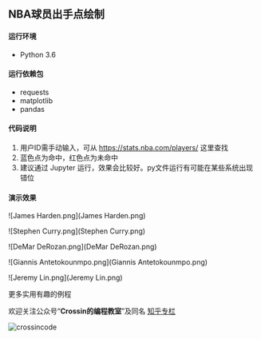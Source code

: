 ## NBA球员出手点绘制

#### 运行环境
- Python 3.6

#### 运行依赖包
- requests
- matplotlib
- pandas

#### 代码说明
1. 用户ID需手动输入，可从 https://stats.nba.com/players/ 这里查找
2. 蓝色点为命中，红色点为未命中
3. 建议通过 Jupyter 运行，效果会比较好。py文件运行有可能在某些系统出现错位

#### 演示效果

![James Harden.png](James Harden.png)

![Stephen Curry.png](Stephen Curry.png)

![DeMar DeRozan.png](DeMar DeRozan.png)

![Giannis Antetokounmpo.png](Giannis Antetokounmpo.png)

![Jeremy Lin.png](Jeremy Lin.png)

更多实用有趣的例程

欢迎关注公众号“**Crossin的编程教室**”及同名 [知乎专栏](https://zhuanlan.zhihu.com/crossin)

![crossincode](../crossin-logo.png)